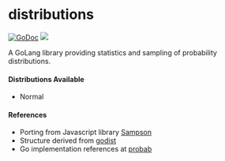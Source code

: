 # distributions

[![GoDoc](https://godoc.org/github.com/atgJack/distributions?status.svg)](https://godoc.org/github.com/atgJack/distributions)
![](https://img.shields.io/badge/license-MIT-blue.svg)

A GoLang library providing statistics and sampling of probability distributions.

#### Distributions Available

- Normal

#### References

- Porting from Javascript library [Sampson](https://github.com/atgJack/sampson)
- Structure derived from [godist](https://github.com/e-dard/godist)
- Go implementation references at [probab](https://github.com/ThePaw/probab)
